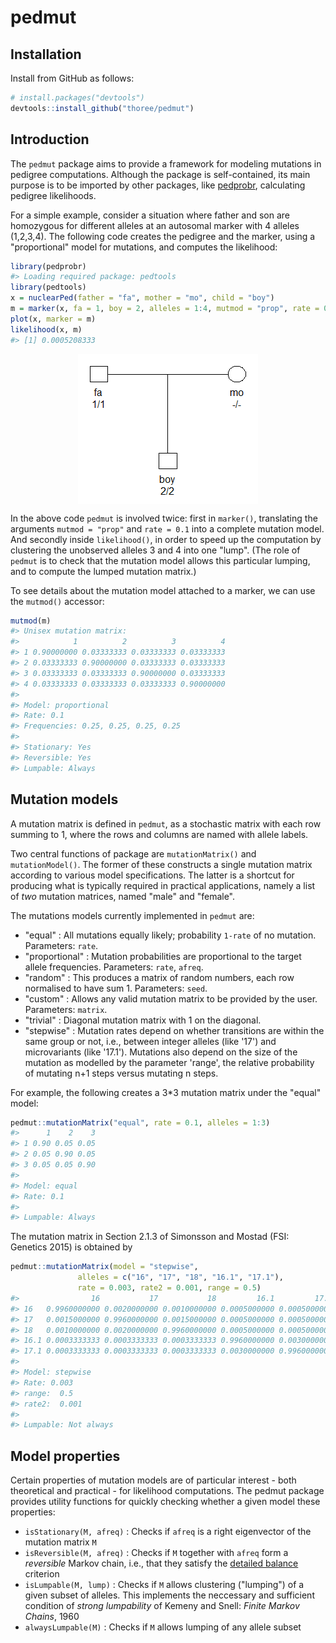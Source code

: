 <!-- README.md is generated from README.Rmd. Please edit that file -->
pedmut
======

Installation
------------

Install from GitHub as follows:

``` r
# install.packages("devtools")
devtools::install_github("thoree/pedmut")
```

Introduction
------------

The `pedmut` package aims to provide a framework for modeling mutations in pedigree computations. Although the package is self-contained, its main purpose is to be imported by other packages, like [pedprobr](https://github.com/magnusdv/pedprobr), calculating pedigree likelihoods.

For a simple example, consider a situation where father and son are homozygous for different alleles at an autosomal marker with 4 alleles (1,2,3,4). The following code creates the pedigree and the marker, using a "proportional" model for mutations, and computes the likelihood:

``` r
library(pedprobr)
#> Loading required package: pedtools
library(pedtools)
x = nuclearPed(father = "fa", mother = "mo", child = "boy")
m = marker(x, fa = 1, boy = 2, alleles = 1:4, mutmod = "prop", rate = 0.1)
plot(x, marker = m)
likelihood(x, m)
#> [1] 0.0005208333
```

<img src="man/figures/README-unnamed-chunk-4-1.png" style="display: block; margin: auto;" />

In the above code `pedmut` is involved twice: first in `marker()`, translating the arguments `mutmod = "prop"` and `rate = 0.1` into a complete mutation model. And secondly inside `likelihood()`, in order to speed up the computation by clustering the unobserved alleles 3 and 4 into one "lump". (The role of `pedmut` is to check that the mutation model allows this particular lumping, and to compute the lumped mutation matrix.)

To see details about the mutation model attached to a marker, we can use the `mutmod()` accessor:

``` r
mutmod(m)
#> Unisex mutation matrix:
#>            1          2          3          4
#> 1 0.90000000 0.03333333 0.03333333 0.03333333
#> 2 0.03333333 0.90000000 0.03333333 0.03333333
#> 3 0.03333333 0.03333333 0.90000000 0.03333333
#> 4 0.03333333 0.03333333 0.03333333 0.90000000
#> 
#> Model: proportional 
#> Rate: 0.1 
#> Frequencies: 0.25, 0.25, 0.25, 0.25 
#> 
#> Stationary: Yes 
#> Reversible: Yes 
#> Lumpable: Always
```

Mutation models
---------------

A mutation matrix is defined in `pedmut`, as a stochastic matrix with each row summing to 1, where the rows and columns are named with allele labels.

Two central functions of package are `mutationMatrix()` and `mutationModel()`. The former of these constructs a single mutation matrix according to various model specifications. The latter is a shortcut for producing what is typically required in practical applications, namely a list of *two* mutation matrices, named "male" and "female".

The mutations models currently implemented in `pedmut` are:

-   "equal" : All mutations equally likely; probability `1-rate` of no mutation. Parameters: `rate`.
-   "proportional" : Mutation probabilities are proportional to the target allele frequencies. Parameters: `rate`, `afreq`.
-   "random" : This produces a matrix of random numbers, each row normalised to have sum 1. Parameters: `seed`.
-   "custom" : Allows any valid mutation matrix to be provided by the user. Parameters: `matrix`.
-   "trivial" : Diagonal mutation matrix with 1 on the diagonal.
-   "stepwise" : Mutation rates depend on whether transitions are within the same group or not, i.e., between integer alleles (like '17') and microvariants (like '17.1'). Mutations also depend on the size of the mutation as modelled by the parameter 'range', the relative probability of mutating n+1 steps versus mutating n steps.

For example, the following creates a 3\*3 mutation matrix under the "equal" model:

``` r
pedmut::mutationMatrix("equal", rate = 0.1, alleles = 1:3)
#>      1    2    3
#> 1 0.90 0.05 0.05
#> 2 0.05 0.90 0.05
#> 3 0.05 0.05 0.90
#> 
#> Model: equal 
#> Rate: 0.1 
#> 
#> Lumpable: Always
```

The mutation matrix in Section 2.1.3 of Simonsson and Mostad (FSI: Genetics 2015) is obtained by

``` r
pedmut::mutationMatrix(model = "stepwise",
               alleles = c("16", "17", "18", "16.1", "17.1"),
               rate = 0.003, rate2 = 0.001, range = 0.5)
#>                16           17           18         16.1         17.1
#> 16   0.9960000000 0.0020000000 0.0010000000 0.0005000000 0.0005000000
#> 17   0.0015000000 0.9960000000 0.0015000000 0.0005000000 0.0005000000
#> 18   0.0010000000 0.0020000000 0.9960000000 0.0005000000 0.0005000000
#> 16.1 0.0003333333 0.0003333333 0.0003333333 0.9960000000 0.0030000000
#> 17.1 0.0003333333 0.0003333333 0.0003333333 0.0030000000 0.9960000000
#> 
#> Model: stepwise 
#> Rate: 0.003 
#> range:  0.5 
#> rate2:  0.001 
#> 
#> Lumpable: Not always
```

Model properties
----------------

Certain properties of mutation models are of particular interest - both theoretical and practical - for likelihood computations. The pedmut package provides utility functions for quickly checking whether a given model these properties:

-   `isStationary(M, afreq)` : Checks if `afreq` is a right eigenvector of the mutation matrix `M`
-   `isReversible(M, afreq)` : Checks if `M` together with `afreq` form a *reversible* Markov chain, i.e., that they satisfy the [detailed balance](https://en.wikipedia.org/wiki/Detailed_balance) criterion
-   `isLumpable(M, lump)` : Checks if `M` allows clustering ("lumping") of a given subset of alleles. This implements the neccessary and sufficient condition of *strong lumpability* of Kemeny and Snell: *Finite Markov Chains*, 1960
-   `alwaysLumpable(M)` : Checks if `M` allows lumping of any allele subset
